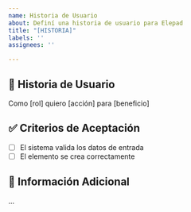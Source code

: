 ```yaml
---
name: Historia de Usuario
about: Definí una historia de usuario para Elepad
title: "[HISTORIA]"
labels: ''
assignees: ''

---
```


## 🎯 Historia de Usuario

Como [rol] quiero [acción] para [beneficio]

## ✅ Criterios de Aceptación

- [ ] El sistema valida los datos de entrada
- [ ] El elemento se crea correctamente

## 💭 Información Adicional

...
